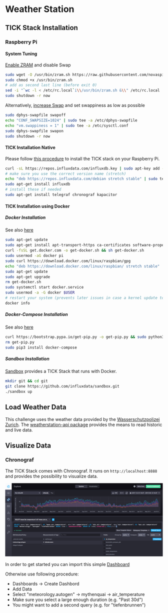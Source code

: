 # Weather Station

## TICK Stack Installation

### Raspberry Pi

#### System Tuning

[Enable ZRAM](https://github.com/novaspirit/rpi_zram) and disable Swap

```bash
sudo wget -O /usr/bin/zram.sh https://raw.githubusercontent.com/novaspirit/rpi_zram/master/zram.sh
sudo chmod +x /usr/bin/zram.sh
# add as second last line (before exit 0)
sed -i "`wc -l < /etc/rc.local`i\\/usr/bin/zram.sh &\\" /etc/rc.local
sudo shutdown -r now
```

Alternatively, [increase Swap](https://wpitchoune.net/tricks/raspberry_pi3_increase_swap_size.html) and set swappiness as low as possible

```bash
sudo dphys-swapfile swapoff
echo "CONF_SWAPSIZE=1024" | sudo tee -a /etc/dphys-swapfile
echo "vm.swappiness = 1" | sudo tee -a /etc/sysctl.conf
sudo dphys-swapfile swapon
sudo shutdown -r now
```

#### TICK Installation Native

Please follow [this procedure](https://www.influxdata.com/blog/running-the-tick-stack-on-a-raspberry-pi/) to install the TICK stack on your Raspberry Pi.

```bash
curl -sL https://repos.influxdata.com/influxdb.key | sudo apt-key add -
# make sure you use the correct version name (stretch)
echo "deb https://repos.influxdata.com/debian stretch stable" | sudo tee /etc/apt/sources.list.d/influxdb.list
sudo apt-get install influxdb 
# install these if needed
sudo apt-get install telegraf chronograf kapacitor
```

#### TICK Installation using Docker 

##### Docker Installation 

See also [here](https://blog.docker.com/2019/03/happy-pi-day-docker-raspberry-pi)

```bash
sudo apt-get update
sudo apt-get install apt-transport-https ca-certificates software-properties-common -y
curl -fsSL get.docker.com -o get-docker.sh && sh get-docker.sh
sudo usermod -aG docker pi
sudo curl https://download.docker.com/linux/raspbian/gpg
echo "deb https://download.docker.com/linux/raspbian/ stretch stable" | sudo tee -a etc/apt/sources.list
sudo apt-get update
sudo apt-get upgrade
rm get-docker.sh
sudo systemctl start docker.service
sudo usermod -a -G docker $USER
# restart your system (prevents later issues in case a kernel update took place - exit and login might not be enough)
docker info
```

##### Docker-Compose Installation

See also [here](https://jonathanmeier.io/install-docker-and-docker-compose-raspberry-pi/)

```bash
curl https://bootstrap.pypa.io/get-pip.py -o get-pip.py && sudo python3 get-pip.py
rm get-pip.py
sudo pip3 install docker-compose
```

##### Sandbox Installation

[Sandbox](https://github.com/influxdata/sandbox) provides a TICK Stack that runs with Docker.

```bash
mkdir git && cd git
git clone https://github.com/influxdata/sandbox.git
./sandbox up
```

## Load Weather Data

This challenge uses the weather data provided by the [Wasserschutzpolizei Zurich](https://data.stadt-zuerich.ch/dataset/sid_wapo_wetterstationen).
The [weatherstation-api package](https://pypi.org/project/fhnw-ds-hs2019-weatherstation-api/) provides the means to read historic and live data.

## Visualize Data

### Chronograf

The TICK Stack comes with Chronograf. It runs on `http://localhost:8888` and provides the possibility to visualize data. 

![alt text](./pics/query_01.png "Visualization of air temperature")

In order to get started you can import this simple [Dashboard](dashboard/Simple_Dashboard.json)

Otherwise use following procedure:
- Dashboards -> Create Dashbord
- Add Data
- Select "meteorology.autogen" -> mythenquai -> air_temperature
- Make sure you select a large enough duration (e.g. "Past 30d")
- You might want to add a second query (e.g. for "tiefenbrunnen")

